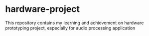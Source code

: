 # hardware-project
This repository contains my learning and achievement on hardware prototyping project, especially for audio processing application
